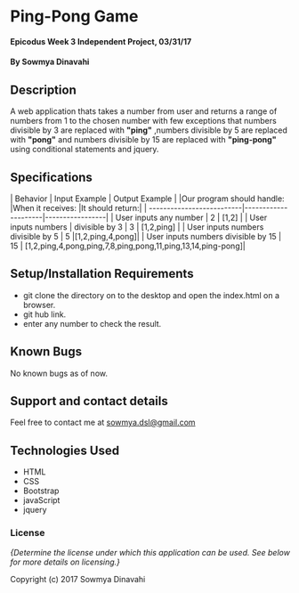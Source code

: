 # Ping-Pong Game

#### Epicodus Week 3 Independent Project, 03/31/17

#### By Sowmya Dinavahi

## Description

A web application thats takes a number from user and returns a range of numbers from 1 to the chosen number with few exceptions that numbers divisible by 3 are replaced with **"ping"** ,numbers divisible by 5 are replaced with **"pong"** and numbers divisible by 15 are replaced with **"ping-pong"** using conditional statements and jquery.

## Specifications

| Behavior                  | Input Example       | Output Example  |
|Our program should handle: |When it receives:    |It should return:|
| --------------------------|---------------------|-----------------|
| User inputs any number    |         2           |      [1,2]      |
| User inputs numbers       |
  divisible by 3            |         3           |   [1,2,ping]    |
| User inputs numbers
  divisible by 5            |         5           |[1,2,ping,4,pong]|
| User inputs numbers
  divisible by 15           | 15                  |   [1,2,ping,4,pong,ping,7,8,ping,pong,11,ping,13,14,ping-pong]|


## Setup/Installation Requirements

* git clone the directory on to the desktop and open the index.html on a browser.
* git hub link.
* enter any number to check the result.


## Known Bugs

No known bugs as of now.

## Support and contact details

Feel free to contact me at sowmya.dsl@gmail.com

## Technologies Used

* HTML
* CSS
* Bootstrap
* javaScript
* jquery

### License

*{Determine the license under which this application can be used.  See below for more details on licensing.}*

Copyright (c) 2017 Sowmya Dinavahi
